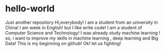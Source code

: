 # hello-world
Just another repository
Hi,everybody!
I am a student from an university in China!
I am week in English! but I like write code!
I am a student of Computer Science and Technology!
I was already study machine learning !
so, i want to improve my skills in machine learning , deep learning and Big Data!
This is my beginning on github! Ok! let us fighting!
